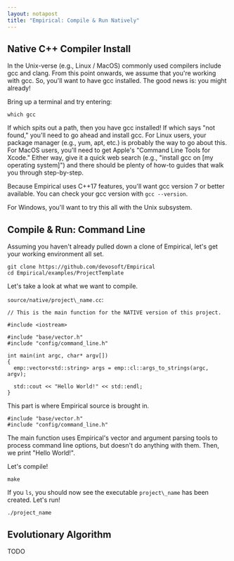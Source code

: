 ```yaml
---
layout: notapost
title: "Empirical: Compile & Run Natively"
---
```


## Native C++ Compiler Install

In the Unix-verse (e.g., Linux / MacOS) commonly used compilers include gcc and clang.
From this point onwards, we assume that you're working with gcc.
So, you'll want to have gcc installed.
The good news is: you might already!

Bring up a terminal and try entering:

``` {.sourceCode .bash}
which gcc
```

If which spits out a path, then you have gcc installed!
If which says "not found," you'll need to go ahead and install gcc.
For Linux users, your package manager (e.g., yum, apt, etc.) is probably the way to go about this.
For MacOS users, you'll need to get Apple's "Command Line Tools for Xcode."
Either way, give it a quick web search (e.g., "install gcc on [my operating system]") and there should be plenty of how-to guides that walk you through step-by-step.

Because Empirical uses C++17 features, you'll want gcc version 7 or better available.
You can check your gcc version with `gcc --version`.

For Windows, you'll want to try this all with the Unix subsystem.

## Compile & Run: Command Line

Assuming you haven't already pulled down a clone of Empirical, let's get your working environment all set.

``` {.sourceCode .bash}
git clone https://github.com/devosoft/Empirical
cd Empirical/examples/ProjectTemplate
```

Let's take a look at what we want to compile.

`source/native/project\_name.cc`:

``` {.sourceCode .c++}
// This is the main function for the NATIVE version of this project.

#include <iostream>

#include "base/vector.h"
#include "config/command_line.h"

int main(int argc, char* argv[])
{
  emp::vector<std::string> args = emp::cl::args_to_strings(argc, argv);

  std::cout << "Hello World!" << std::endl;
}
```

This part is where Empirical source is brought in.

``` {.sourceCode .c++}
#include "base/vector.h"
#include "config/command_line.h"
```

The main function uses Empirical's vector and argument parsing tools to process command line options, but doesn't do anything with them.
Then,
we print "Hello World!".

Let's compile!

``` {.sourceCode .bash}
make
```

If you `ls`, you should now see the executable `project\_name` has been created.
Let's run!

``` {.sourceCode .bash}
./project_name
```

## Evolutionary Algorithm

TODO

